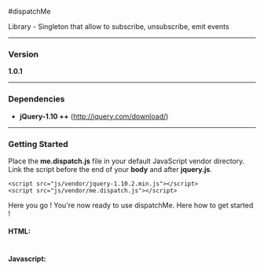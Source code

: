 #dispatchMe

Library - Singleton that allow to subscribe, unsubscribe, emit events

---

### Version

**1.0.1**

---

### Dependencies

- **jQuery-1.10 ++** (http://jquery.com/download/)

---

### Getting Started

Place the **me.dispatch.js** file in your default JavaScript vendor directory. Link the script before the end of your **body** and after **jquery.js**.

```
<script src="js/vendor/jquery-1.10.2.min.js"></script>
<script src="js/vendor/me.dispatch.js"></script>
```
Here you go ! You're now ready to use dispatchMe. Here how to get started !

#### HTML:
~~~

~~~

#### Javascript:

~~~

~~~